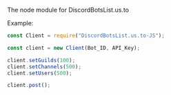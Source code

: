 The node module for DiscordBotsList.us.to

Example:

```js
const Client = require("DiscordBotsList.us.to-JS");

const client = new Client(Bot_ID, API_Key);

client.setGuilds(100);
client.setChannels(500);
client.setUsers(500);

client.post();
```